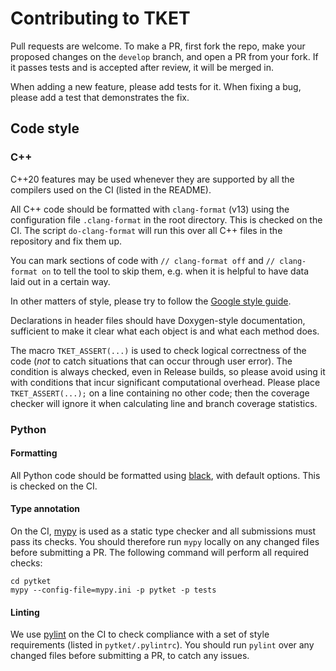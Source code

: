 # Contributing to TKET

Pull requests are welcome. To make a PR, first fork the repo, make your proposed
changes on the `develop` branch, and open a PR from your fork. If it passes
tests and is accepted after review, it will be merged in.

When adding a new feature, please add tests for it. When fixing a bug, please
add a test that demonstrates the fix.

## Code style

### C++

C++20 features may be used whenever they are supported by all the compilers
used on the CI (listed in the README).

All C++ code should be formatted with `clang-format` (v13) using the
configuration file `.clang-format` in the root directory. This is checked on
the CI. The script `do-clang-format` will run this over all C++ files in the
repository and fix them up.

You can mark sections of code with `// clang-format off` and
`// clang-format on` to tell the tool to skip them, e.g. when it is helpful to
have data laid out in a certain way.

In other matters of style, please try to follow the
[Google style guide](https://google.github.io/styleguide/cppguide.html).

Declarations in header files should have Doxygen-style documentation,
sufficient to make it clear what each object is and what each method does.

The macro `TKET_ASSERT(...)` is used to check logical correctness of the code
(_not_ to catch situations that can occur through user error). The condition is
always checked, even in Release builds, so please avoid using it with
conditions that incur significant computational overhead. Please place
`TKET_ASSERT(...);` on a line containing no other code; then the coverage
checker will ignore it when calculating line and branch coverage statistics.

### Python

#### Formatting

All Python code should be formatted using
[black](https://black.readthedocs.io/en/stable/), with default options. This is
checked on the CI.

#### Type annotation

On the CI, [mypy](https://mypy.readthedocs.io/en/stable/) is used as a static
type checker and all submissions must pass its checks. You should therefore run
`mypy` locally on any changed files before submitting a PR. The following
command will perform all required checks:

```shell
cd pytket
mypy --config-file=mypy.ini -p pytket -p tests
```

#### Linting

We use [pylint](https://pypi.org/project/pylint/) on the CI to check compliance
with a set of style requirements (listed in `pytket/.pylintrc`). You should run
`pylint` over any changed files before submitting a PR, to catch any issues.
